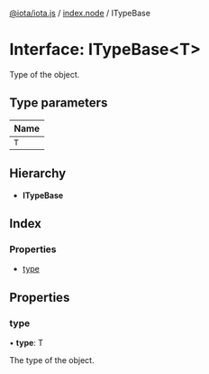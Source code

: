 [@iota/iota.js](../README.md) / [index.node](../modules/index_node.md) / ITypeBase

# Interface: ITypeBase<T\>

Type of the object.

## Type parameters

Name |
------ |
`T` |

## Hierarchy

* **ITypeBase**

## Index

### Properties

* [type](index_node.itypebase.md#type)

## Properties

### type

• **type**: T

The type of the object.
